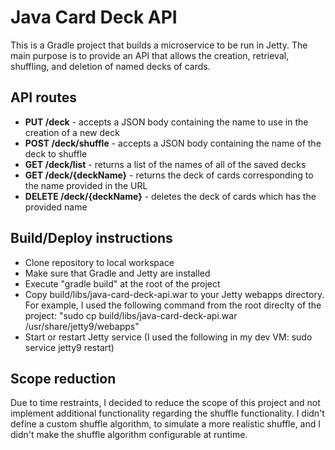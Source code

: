 # Java Card Deck API
This is a Gradle project that builds a microservice to be run in Jetty. The main purpose is to provide an API that allows the creation, retrieval, shuffling, and deletion of named decks of cards.

## API routes
* **PUT /deck** - accepts a JSON body containing the name to use in the creation of a new deck
* **POST /deck/shuffle** - accepts a JSON body containing the name of the deck to shuffle
* **GET /deck/list** - returns a list of the names of all of the saved decks
* **GET /deck/{deckName}** - returns the deck of cards corresponding to the name provided in the URL
* **DELETE /deck/{deckName}** - deletes the deck of cards which has the provided name

## Build/Deploy instructions
* Clone repository to local workspace
* Make sure that Gradle and Jetty are installed
* Execute "gradle build" at the root of the project
* Copy build/libs/java-card-deck-api.war to your Jetty webapps directory. For example, I used the following command from the root direclty of the project: "sudo cp build/libs/java-card-deck-api.war /usr/share/jetty9/webapps"
* Start or restart Jetty service (I used the following in my dev VM: sudo service jetty9 restart)

## Scope reduction
Due to time restraints, I decided to reduce the scope of this project and not implement additional functionality regarding the shuffle functionality. I didn't define a custom shuffle algorithm, to simulate a more realistic shuffle, and I didn't make the shuffle algorithm configurable at runtime.
